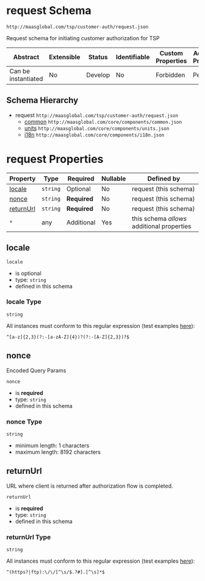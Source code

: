 # request Schema

```
http://maasglobal.com/tsp/customer-auth/request.json
```

Request schema for initiating customer authorization for TSP

| Abstract            | Extensible | Status  | Identifiable | Custom Properties | Additional Properties | Defined In                                     |
| ------------------- | ---------- | ------- | ------------ | ----------------- | --------------------- | ---------------------------------------------- |
| Can be instantiated | No         | Develop | No           | Forbidden         | Permitted             | [tsp/customer-auth/request.json](request.json) |

## Schema Hierarchy

- request `http://maasglobal.com/tsp/customer-auth/request.json`
  - [common](../../core/components/common.md) `http://maasglobal.com/core/components/common.json`
  - [units](../../core/components/units.md) `http://maasglobal.com/core/components/units.json`
  - [i18n](../../core/components/i18n.md) `http://maasglobal.com/core/components/i18n.json`

# request Properties

| Property                | Type     | Required     | Nullable | Defined by                                 |
| ----------------------- | -------- | ------------ | -------- | ------------------------------------------ |
| [locale](#locale)       | `string` | Optional     | No       | request (this schema)                      |
| [nonce](#nonce)         | `string` | **Required** | No       | request (this schema)                      |
| [returnUrl](#returnurl) | `string` | **Required** | No       | request (this schema)                      |
| `*`                     | any      | Additional   | Yes      | this schema _allows_ additional properties |

## locale

`locale`

- is optional
- type: `string`
- defined in this schema

### locale Type

`string`

All instances must conform to this regular expression (test examples
[here](<https://regexr.com/?expression=%5E%5Ba-z%5D%7B2%2C3%7D(%3F%3A-%5Ba-zA-Z%5D%7B4%7D)%3F(%3F%3A-%5BA-Z%5D%7B2%2C3%7D)%3F%24>)):

```regex
^[a-z]{2,3}(?:-[a-zA-Z]{4})?(?:-[A-Z]{2,3})?$
```

## nonce

Encoded Query Params

`nonce`

- is **required**
- type: `string`
- defined in this schema

### nonce Type

`string`

- minimum length: 1 characters
- maximum length: 8192 characters

## returnUrl

URL where client is returned after authorization flow is completed.

`returnUrl`

- is **required**
- type: `string`
- defined in this schema

### returnUrl Type

`string`

All instances must conform to this regular expression (test examples
[here](<https://regexr.com/?expression=%5E(https%3F%7Cftp)%3A%5C%2F%5C%2F%5B%5E%5Cs%2F%24.%3F%23%5D.%5B%5E%5Cs%5D*%24>)):

```regex
^(https?|ftp):\/\/[^\s/$.?#].[^\s]*$
```
